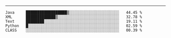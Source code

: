 ---

<!--START_SECTION:waka-->
```text
Java     ██████████████████▒░░░░░░░░░░░░░░░░░░░░░░   44.45 % 
XML      █████████████▒░░░░░░░░░░░░░░░░░░░░░░░░░░░   32.78 % 
Text     ████████░░░░░░░░░░░░░░░░░░░░░░░░░░░░░░░░░   19.11 % 
Python   █░░░░░░░░░░░░░░░░░░░░░░░░░░░░░░░░░░░░░░░░   02.59 % 
CLASS    ░░░░░░░░░░░░░░░░░░░░░░░░░░░░░░░░░░░░░░░░░   00.39 % 
```
<!--END_SECTION:waka-->


[linkedin]: https://www.linkedin.com/in/mohamed-elh/

